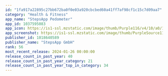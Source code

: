 ```yaml
---
id: "1fa917a22895c27bb672ba0f0e03a920cbcbed60a41ff7af98cf1c15c7d09aa7"
category: "Health & Fitness"
app_name: "StepsApp Pedometer"
app_id: 1037595083
app_icon: https://is1-ssl.mzstatic.com/image/thumb/Purple116/v4/10/a0/12/10a0121d-b5fd-9f85-4447-bb94a9decc98/AppIcon-0-0-1x_U007ephone-0-0-P3-0-85-220.png/1024x1024bb.png
app_screenshot: https://is1-ssl.mzstatic.com/image/thumb/PurpleSource116/v4/9a/3a/fa/9a3afaea-de30-6ed4-3bbb-062bcbe2567d/1db32dad-f382-4dfd-b1e5-ca809d67a737_0_APP_IPHONE_65_0.png/1284x2778bb.png
publisher_id: 1018640589
publisher_name: "StepsApp GmbH"
rank: 56
most_recent_release: 2024-01-26 00:00:00
release_count_in_past_year: 40
release_count_in_past_year_category: 21
release_count_in_past_year_top_in_category: 34
---
```

